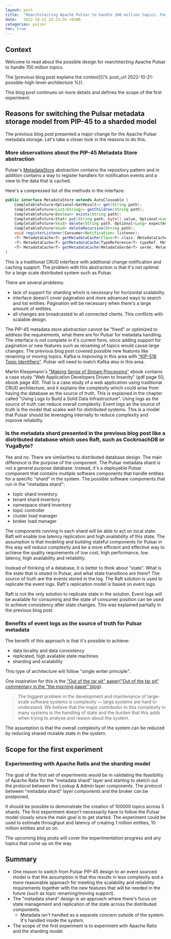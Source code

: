 ```yaml
---
layout: post
title:  "Rearchitecting Apache Pulsar to handle 100 million topics, Part 2"
date:   2022-10-21 20:23:56 +0300
categories: pulsar
toc: true
---
```


## Context

Welcome to read about the possible design for rearchitecting Apache Pulsar to handle 100 million topics.

The [previous blog post explains the context]({% post_url 2022-10-21-possible-high-level-architecture %}).

This blog post continues on more details and defines the scope of the first experiment.

## Reasons for switching the Pulsar metadata storage model from PIP-45 to a sharded model

The previous blog post presented a major change for the Apache Pulsar metadata storage. Let's take a closer look in the reasons to do this.

### More observations about the PIP-45 Metadata Store abstraction

Pulsar's [MetadataStore](https://github.com/apache/pulsar/blob/master/pulsar-metadata/src/main/java/org/apache/pulsar/metadata/api/MetadataStore.java) 
abstraction contains the repository pattern and in addition contains a way to register handlers for notification events and a view to the data that is cached.

Here's a compressed list of the methods in the interface:

```java
public interface MetadataStore extends AutoCloseable {
    CompletableFuture<Optional<GetResult>> get(String path);
    CompletableFuture<List<String>> getChildren(String path);
    CompletableFuture<Boolean> exists(String path);
    CompletableFuture<Stat> put(String path, byte[] value, Optional<Long> expectedVersion);
    CompletableFuture<Void> delete(String path, Optional<Long> expectedVersion);
    CompletableFuture<Void> deleteRecursive(String path);
    void registerListener(Consumer<Notification> listener);
    <T> MetadataCache<T> getMetadataCache(Class<T> clazz, MetadataCacheConfig cacheConfig);
    <T> MetadataCache<T> getMetadataCache(TypeReference<T> typeRef, MetadataCacheConfig cacheConfig);
    <T> MetadataCache<T> getMetadataCache(MetadataSerde<T> serde, MetadataCacheConfig cacheConfig);
}
```

This is a traditional CRUD interface with additional change notification and caching support.
The problem with this abstraction is that it's not optimal for a large scale distributed system such as Pulsar.

There are several problems:
* lack of support for sharding which is necessary for horizontal scalability.
* interface doesn't cover pagination and more advanced ways to search and list entities. Pagination will be necessary when there's a large amount of entities.
* all changes are broadcasted to all connected clients. This conflicts with scalable design.

The PIP-45 metadata store abstraction cannot be "fixed" or optimized to address the requirements, what there are for Pulsar for metadata handling. The interface is not complete in it's current form, since adding support for pagination or new features such as renaming of topics would cause large changes. The previous blog post covered possible new features like renaming or moving topics. 
Kafka is improving in this area with ["KIP-516 Topic Identifiers"](https://cwiki.apache.org/confluence/display/KAFKA/KIP-516%3A+Topic+Identifiers). Pulsar will need to match Kafka also in this area.

Martin Kleppmann's ["Making Sense of Stream Processing"](https://www.confluent.io/stream-processing/) ebook contains a case study "Web Application Developers Driven to Insanity" (pdf page 50, ebook page 40).
That is a case study of a web application using traditional CRUD architecture, and it explains the complexity which could arise from having the database as the source of truth.
This is explained in the chapter called "Using Logs to Build a Solid Data Infrastructure". Using logs as the source of truth can reduce overall complexity. 
Event logs as the source of truth is the model that scales well for distributed systems. This is a model that Pulsar should be leveraging internally to reduce complexity and improve reliability.

### Is the metadata shard presented in the previous blog post like a distributed database which uses Raft, such as CockroachDB or YugaByte?

Yes and no. There are similarities to distributed database design.
The main difference is the purpose of the component. The Pulsar metadata shard is not a general purpose database. Instead, it's a deployable Pulsar component that contains multiple software components that handle entities for a specific "shard" in the system.
The possible software components that run in the "metadata shard":
* topic shard inventory
* tenant shard inventory
* namespace shard inventory
* topic controller
* cluster load manager
* broker load manager

The components running in each shard will be able to act on local state. Raft will enable low latency replication and high availability of this state.
The assumption is that modeling and building stateful components for Pulsar in this way will reduce complexity and be a more efficient and effective way
to achieve the quality requirements of low cost, high performance, low latency, high availability and reliability.

Instead of thinking of a database, it is better to think about "state". What is the state that is stored in Pulsar, and what state transitions are there?
The source of truth are the events stored in the log. The Raft solution is used to replicate the event logs. Raft's replication model is based on event logs.

Raft is not the only solution to replicate state in the solution. Event logs will be available for consuming and the state of consumer position can be used to achieve consistency after state changes. This was explained partially in the previous blog post.

### Benefits of event logs as the source of truth for Pulsar metadata

The benefit of this approach is that it's possible to achieve:
* data locality and data consistency
* replicated, high available state machines
* sharding and scalability

This type of architecture will follow "single writer principle".

One inspiration for this is the ["Out of the tar pit" paper](http://curtclifton.net/papers/MoseleyMarks06a.pdf)(["Out of the tar pit" commentary in the "the morning paper" blog](https://blog.acolyer.org/2015/03/20/out-of-the-tar-pit/)).

> The biggest problem in the development and maintenance of large-scale software systems is complexity — large systems are hard to understand. We believe that the major
> contributor to this complexity in many systems is the handling of state and the burden that this adds when trying to analyse and reason about the system. 

The assumption is that the overall complexity of the system can be reduced by reducing shared mutable state in the system. 

## Scope for the first experiment

### Experimenting with Apache Ratis and the sharding model

The goal of the first set of experiments would be in validating the feasibility of Apache Ratis for the "metadata shard" layer and starting to sketch out the protocol between the 
Lookup & Admin layer components. The protocol between "metadata shard" layer components and the broker can be postponed. 

It should be possible to demonstrate the creation of 100000 topics across 5 shards. The first experiment doesn't necessarily have to follow the Pulsar model closely since the main goal is to get started. The experiment could be used to estimate throughput and latency of creating 1 million entities, 10 million entities and so on. 

The upcoming blog posts will cover the experimentation progress and any topics that come up on the way.

## Summary

* One reason to switch from Pulsar PIP-45 design to an event sourced model is that the assumption is that this results in less complexity and a more reasonable approach for meeting the scalability and reliability requirements together with the new features that will be needed in the future (such as topic renaming/moving support).
* The "metadata shard" design is an approach where there's focus on state management and replication of the state across the distributed components. 
  * Metadata isn't handled as a separate concern outside of the system. It's handled inside the system.
* The scope of the first experiment is to experiment with Apache Ratis and the sharding model.




















































